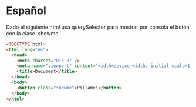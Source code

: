 # Español

Dado el siguiente html usa querySelector para mostrar por consola el botón con la clase .showme

```html
<!DOCTYPE html>
<html lang="en">
  <head>
    <meta charset="UTF-8" />
    <meta name="viewport" content="width=device-width, initial-scale=1.0" />
    <title>Document</title>
  </head>
  <body>
    <button class="showme">Pillame!</button>
  </body>
</html>
```

